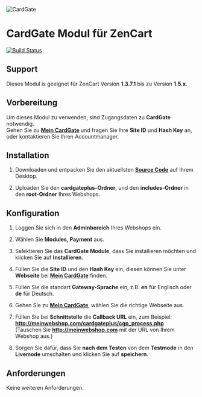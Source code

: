![CardGate](https://cdn.curopayments.net/thumb/200/logos/cardgate.png)

# CardGate Modul für ZenCart

[![Build Status](https://travis-ci.org/cardgate/zencart.svg?branch=master)](https://travis-ci.org/cardgate/zencart)

## Support

Dieses Modul is geeignet für ZenCart Version **1.3.7.1** bis zu Version **1.5.x**.

## Vorbereitung

Um dieses Modul zu verwenden, sind Zugangsdaten zu **CardGate** notwendig.  
Gehen Sie zu [**Mein CardGate**](https://my.cardgate.com/) und fragen Sie Ihre **Site ID** und **Hash Key** an, oder kontaktieren Sie Ihren Accountmanager.

## Installation

1. Downloaden und entpacken Sie den aktuellsten [**Source Code**](https://github.com/cardgate/zencart/releases) auf Ihrem Desktop.

2. Uploaden Sie den **cardgateplus-Ordner**, und den **includes-Ordner** in den **root-Ordner** Ihres Webshops. 

## Konfiguration

1. Loggen Sie sich in den **Adminbereich** Ihres Webshops ein.

2. Wählen Sie **Modules, Payment** aus.

3. Selektieren Sie das **CardGate Module**, dass Sie installieren möchten und klicken Sie auf **Installieren**.

4. Füllen Sie die **Site ID** und den **Hash Key** ein, diesen können Sie unter **Webseite** bei [**Mein CardGate**](https://my.cardgate.com/) finden.

5. Füllen Sie die standart **Gateway-Sprache** ein, z.B. **en** für Englisch oder **de** für Deutsch.

6. Gehen Sie zu [**Mein CardGate**](https://my.cardgate.com/), wählen Sie die richtige Webseite aus.

7. Füllen Sie bei **Schnittstelle** die **Callback URL** ein, zum Beispiel:  
   **http://meinwebshop.com/cardgateplus/cgp_process.php**  
   (Tauschen Sie **http://meinwebshop.com** mit der URL von Ihrem Webshop aus.)  

8. Sorgen Sie dafür, dass Sie **nach dem Testen** von dem **Testmode** in den **Livemode** umschalten und klicken Sie auf **speichern**.

## Anforderungen

Keine weiteren Anforderungen.